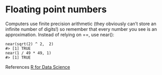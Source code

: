 # Floating point numbers
Computers use finite precision arithmetic (they obviously can’t store an infinite number of digits!) so remember that every number you see is an approximation. Instead of relying on ==, use near():

```
near(sqrt(2) ^ 2,  2)
#> [1] TRUE
near(1 / 49 * 49, 1)
#> [1] TRUE
```

References
[R for Data Science](https://r4ds.had.co.nz/)